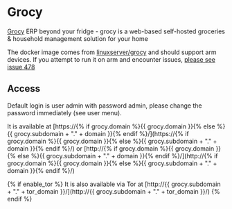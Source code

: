 # Grocy

[Grocy](https://grocy.info) ERP beyond your fridge - grocy is a web-based self-hosted groceries & household management solution for your home

The docker image comes from [linuxserver/grocy](https://hub.docker.com/r/linuxserver/grocy) and should support arm devices.
If you attempt to run it on arm and encounter issues,
[please see issue 478](https://gitlab.com/NickBusey/HomelabOS/-/issues/478)

## Access

Default login is user admin with password admin, please change the password immediately (see user menu).

It is available at [https://{% if grocy.domain %}{{ grocy.domain }}{% else %}{{ grocy.subdomain + "." + domain }}{% endif %}/](https://{% if grocy.domain %}{{ grocy.domain }}{% else %}{{ grocy.subdomain + "." + domain }}{% endif %}/) or [http://{% if grocy.domain %}{{ grocy.domain }}{% else %}{{ grocy.subdomain + "." + domain }}{% endif %}/](http://{% if grocy.domain %}{{ grocy.domain }}{% else %}{{ grocy.subdomain + "." + domain }}{% endif %}/)

{% if enable_tor %}
It is also available via Tor at [http://{{ grocy.subdomain + "." + tor_domain }}/](http://{{ grocy.subdomain + "." + tor_domain }}/)
{% endif %}
